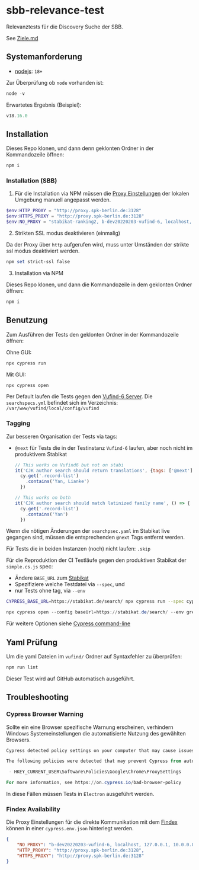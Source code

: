 # sbb-relevance-test

Relevanztests für die Discovery Suche der SBB.

See [Ziele.md](notes/Ziele.md)

## Systemanforderung

- [nodejs](https://nodejs.org/en): `18+`

Zur Überprüfung ob `node` vorhanden ist:

```powershell
node -v
```

Erwartetes Ergebnis (Beispiel):

```powershell
v18.16.0
```

## Installation

Dieses Repo klonen, und dann denn geklonten Ordner in der Kommandozeile öffnen:

```powershell
npm i
```

### Installation (SBB)

1. Für die Installation via NPM müssen die [Proxy Einstellungen](https://docs.cypress.io/guides/references/proxy-configuration) der lokalen Umgebung manuell angepasst werden.

```powershell
$env:HTTP_PROXY = "http://proxy.spk-berlin.de:3128"
$env:HTTPS_PROXY = "http://proxy.spk-berlin.de:3128"
$env:NO_PROXY = "stabikat-ranking2, b-dev20220203-vufind-6, localhost, 127.0.0.1, 10.0.0.0/8, 172.16.200.0/24, 194.94.132.0/22, .sbb.spk-berlin.de, .staatsbibliothek-berlin.de, .dev.sbb.berlin, smb.museum, .pk.de"
```

2. Strikten SSL modus deaktivieren (einmalig)

Da der Proxy über `http` aufgerufen wird, muss unter Umständen der strikte ssl modus deaktiviert werden.

```powershell
npm set strict-ssl false
```

3. Installation via NPM

Dieses Repo klonen, und dann die Kommandozeile in dem geklonten Ordner öffnen:

```powershell
npm i
```

## Benutzung

Zum Ausführen der Tests den geklonten Ordner in der Kommandozeile öffnen:

Ohne GUI:

```powershell
npx cypress run
```

Mit GUI:

```powershell
npx cypress open
```

Per Default laufen die Tests gegen den [Vufind-6 Server](http://b-dev20220203-vufind-6/). Die `searchspecs.yml` befindet sich im Verzeichnis: `/var/www/vufind/local/config/vufind`

### Tagging

Zur besseren Organisation der Tests via tags:

- `@next` für Tests die in der Testinstanz `Vufind-6` laufen, aber noch nicht im produktivem Stabikat

  ```js
  // This works on Vufind6 but not on stabi
  it('CJK author search should return translations', {tags: ['@next']}, () => {
    cy.get('.record-list')
      .contains('Yan, Lianke')
    })

  // This works on both
  it('CJK author search should match latinized family name', () => {
    cy.get('.record-list')
      .contains('Yan')
    })  
  ```

Wenn die nötigen Änderungen der `searchpsec.yaml` im Stabikat live gegangen sind, müssen die entsprechenden `@next` Tags entfernt werden.

Für Tests die in beiden Instanzen (noch) nicht laufen: `.skip`

Für die Reproduktion der CI Testläufe gegen den produktiven Stabikat der `simple.cs.js` spec:

- Ändere `BASE_URL` zum [Stabikat](https://stabikat.de)
- Spezifiziere welche Testdatei via `--spec`, und
- nur Tests ohne tag, via `--env`

```bash
CYPRESS_BASE_URL=https://stabikat.de/search/ npx cypress run --spec cypress/e2e/simple.cy.js --env grepUntagged=true   
```

```powershell
npx cypress open --config baseUrl=https://stabikat.de/search/ --env grepUntagged=true 
```

Für weitere Optionen siehe [Cypress command-line](https://docs.cypress.io/guides/guides/command-line)

## Yaml Prüfung

Um die yaml Dateien im `vufind/` Ordner auf Syntaxfehler zu überprüfen:

```powershell
npm run lint
```

Dieser Test wird auf GitHub automatisch ausgeführt.

## Troubleshooting

### Cypress Browser Warning

Sollte ein eine Browser spezifische Warnung erscheinen, verhindern Windows Systemeinstellungen die automatisierte Nutzung des gewählten Browsers.

```powershell
Cypress detected policy settings on your computer that may cause issues.

The following policies were detected that may prevent Cypress from automating Chrome:

 - HKEY_CURRENT_USER\Software\Policies\Google\Chrome\ProxySettings

For more information, see https://on.cypress.io/bad-browser-policy
```

In diese Fällen müssen Tests in `Electron` ausgeführt werden.

### Findex Availability

Die Proxy Einstellungen für die direkte Kommunikation mit dem [Findex](https://github.com/gbv/findex-config) können in einer `cypress.env.json` hinterlegt werden.

```json
{
    "NO_PROXY": "b-dev20220203-vufind-6, localhost, 127.0.0.1, 10.0.0.0/8, 172.16.200.0/24, 194.94.132.0/22, .sbb.spk-berlin.de, .staatsbibliothek-berlin.de, .dev.sbb.berlin, smb.museum, .pk.de",
    "HTTP_PROXY": "http://proxy.spk-berlin.de:3128",
    "HTTPS_PROXY": "http://proxy.spk-berlin.de:3128"
}
```
